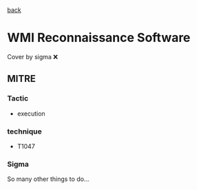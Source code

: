 [back](../index.md)
# WMI Reconnaissance Software
Cover by sigma :x: 

## MITRE
### Tactic
  - execution

### technique
  - T1047

### Sigma

 So many other things to do...
